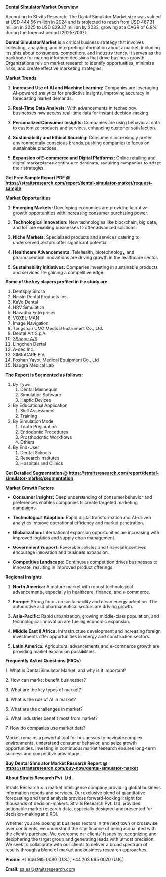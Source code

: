 <p><strong>Dental Simulator Market Overview</strong></p>
<p>According to Straits Research, The Dental Simulator Market size was valued at USD 444.56 million in 2024 and is projected to reach from USD 487.31 million in 2025 to USD 829.37 million by 2033, growing at a CAGR of 6.9% during the forecast period (2025-2033).</p>
<p><strong>Dental Simulator Market</strong> is a critical business strategy that involves collecting, analyzing, and interpreting information about a market, including insights about consumers, competitors, and industry trends. It serves as the backbone for making informed decisions that drive business growth. Organizations rely on market research to identify opportunities, minimize risks, and create effective marketing strategies.</p>
<p><strong>Market Trends</strong></p>
<ol>
<li>
<p><strong>Increased Use of AI and Machine Learning:</strong> Companies are leveraging AI-powered analytics for predictive insights, improving accuracy in forecasting market demands.</p>
</li>
<li>
<p><strong>Real-Time Data Analysis:</strong> With advancements in technology, businesses now access real-time data for instant decision-making.</p>
</li>
<li>
<p><strong>Personalized Consumer Insights:</strong> Companies are using behavioral data to customize products and services, enhancing customer satisfaction.</p>
</li>
<li>
<p><strong>Sustainability and Ethical Sourcing:</strong> Consumers increasingly prefer environmentally conscious brands, pushing companies to focus on sustainable practices.</p>
</li>
<li>
<p><strong>Expansion of E-commerce and Digital Platforms:</strong> Online retailing and digital marketplaces continue to dominate, requiring companies to adapt their strategies.</p>
</li>
</ol>
<p><strong>Get Free Sample Report PDF @ <a href=https://straitsresearch.com/report/dental-simulator-market/request-sample>https://straitsresearch.com/report/dental-simulator-market/request-sample</a></strong></p>
<p><strong>Market Opportunities</strong></p>
<ol>
<li>
<p><strong>Emerging Markets:</strong> Developing economies are providing lucrative growth opportunities with increasing consumer purchasing power.</p>
</li>
<li>
<p><strong>Technological Innovation:</strong> New technologies like blockchain, big data, and IoT are enabling businesses to offer advanced solutions.</p>
</li>
<li>
<p><strong>Niche Markets:</strong> Specialized products and services catering to underserved sectors offer significant potential.</p>
</li>
<li>
<p><strong>Healthcare Advancements:</strong> Telehealth, biotechnology, and pharmaceutical innovations are driving growth in the healthcare sector.</p>
</li>
<li>
<p><strong>Sustainability Initiatives:</strong> Companies investing in sustainable products and services are gaining a competitive edge.</p>
</li>
</ol>
<div>
<div><strong>Some of the key players profiled in the study are</strong></div>
</div>
<p><ol>
<li>Dentsply Sirona</li>
<li>Nissin Dental Products Inc.</li>
<li>KaVo Dental</li>
<li>HRV Simulation</li>
<li>Navadha Enterprises</li>
<li><a href=""https://www.voxel-man.com/"" target=""_blank"" rel=""noopener"">VOXEL-MAN</a></li>
<li>Image Navigation</li>
<li>Tangshan UMG Medical Instrument Co., Ltd.</li>
<li>Dental Art S.p.A.</li>
<li><a href=""https://www.3shape.com/"" target=""_blank"" rel=""noopener"">3Shape A/S</a></li>
<li>Lingchen Dental</li>
<li>A-dec Inc.</li>
<li>SIMtoCARE B.V.</li>
<li><a href=""https://www.yayoudent.com/"" target=""_blank"" rel=""noopener"">Foshan Yayou Medical Equipment Co., Ltd</a></li>
<li>Naugra Medical Lab</li>
</ol></p>
<p><strong>The Report is Segmented as follows:</strong></p>
<p><ol>
<li>By Type
<ol>
<li>Dental Mannequin</li>
<li>Simulation Software</li>
<li>Haptic Devices</li>
</ol>
</li>
<li>By Educational Application
<ol>
<li>Skill Assessment</li>
<li>Training</li>
</ol>
</li>
<li>By Simulation Mode
<ol>
<li>Tooth Preparation</li>
<li>Endodontic Procedures</li>
<li>Prosthodontic Workflows</li>
<li>Others</li>
</ol>
</li>
<li>By End-User
<ol>
<li>Dental Schools</li>
<li>Research Institutes</li>
<li>Hospitals and Clinics</li>
</ol>
</li>
</ol></p>
<p><strong>Get Detailed Segmentation @ <a href=https://straitsresearch.com/report/dental-simulator-market/segmentation>https://straitsresearch.com/report/dental-simulator-market/segmentation</a></strong></p>
<p><strong>Market Growth Factors</strong></p>
<ul>
<li>
<p><strong>Consumer Insights:</strong> Deep understanding of consumer behavior and preferences enables companies to create targeted marketing campaigns.</p>
</li>
<li>
<p><strong>Technological Adoption:</strong> Rapid digital transformation and AI-driven analytics improve operational efficiency and market penetration.</p>
</li>
<li>
<p><strong>Globalization:</strong> International expansion opportunities are increasing with improved logistics and supply chain management.</p>
</li>
<li>
<p><strong>Government Support:</strong> Favorable policies and financial incentives encourage innovation and business expansion.</p>
</li>
<li>
<p><strong>Competitive Landscape:</strong> Continuous competition drives businesses to innovate, resulting in improved product offerings.</p>
</li>
</ul>
<p><strong>Regional Insights</strong></p>
<ol>
<li>
<p><strong>North America:</strong> A mature market with robust technological advancements, especially in healthcare, finance, and e-commerce.</p>
</li>
<li>
<p><strong>Europe:</strong> Strong focus on sustainability and clean energy adoption. The automotive and pharmaceutical sectors are driving growth.</p>
</li>
<li>
<p><strong>Asia-Pacific:</strong> Rapid urbanization, growing middle-class population, and technological innovation are fueling economic expansion.</p>
</li>
<li>
<p><strong>Middle East &amp; Africa:</strong> Infrastructure development and increasing foreign investments offer opportunities in energy and construction sectors.</p>
</li>
<li>
<p><strong>Latin America:</strong> Agricultural advancements and e-commerce growth are providing market expansion possibilities.</p>
</li>
</ol>
<p><strong>Frequently Asked Questions (FAQs)</strong></p>
<p>1. What is Dental Simulator Market, and why is it important?</p>
<p>2. How can market benefit businesses?</p>
<p>3. What are the key types of market?</p>
<p>4. What is the role of AI in market?</p>
<p>5. What are the challenges in market?</p>
<p>6. What industries benefit most from market?</p>
<p>7. How do companies use market data?</p>
<p>Market remains a powerful tool for businesses to navigate complex environments, understand consumer behavior, and seize growth opportunities. Investing in continuous market research ensures long-term success and competitive advantage.</p>
<p><strong>Buy Dental Simulator Market Research Report @ <a href=https://straitsresearch.com/buy-now/dental-simulator-market>https://straitsresearch.com/buy-now/dental-simulator-market</a></strong></p>
<p><strong>About Straits Research Pvt. Ltd.</strong></p>
<p>Straits Research is a market intelligence company providing global business information reports and services. Our exclusive blend of quantitative forecasting and trend analysis provides forward-looking insight for thousands of decision-makers. Straits Research Pvt. Ltd. provides actionable market research data, especially designed and presented for decision-making and ROI.</p>
<p>Whether you are looking at business sectors in the next town or crosswise over continents, we understand the significance of being acquainted with the client&rsquo;s purchase. We overcome our clients&rsquo; issues by recognizing and deciphering the target group and generating leads with utmost precision. We seek to collaborate with our clients to deliver a broad spectrum of results through a blend of market and business research approaches.</p>
<p><strong>Phone:</strong> +1 646 905 0080 (U.S.), +44 203 695 0070 (U.K.)</p>
<p><strong>Email:</strong> <u><a href=mailto:sales@straitsresearch.com>sales@straitsresearch.com</a></u></p>
